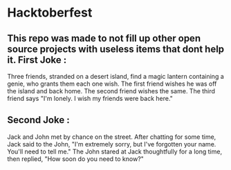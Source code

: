 # Hacktoberfest
This repo was made to not fill up other open source projects with useless items that dont help it.
First Joke : 
--------------------------------------------------------------------------------------------------------------------
Three friends, stranded on a desert island, find a magic lantern containing a genie, who grants them each one wish.
The first friend wishes he was off the island and back home. 
The second friend wishes the same. 
The third friend says "I'm lonely. I wish my friends were back here."

Second Joke :
--------------------------------------------------------------------------------------------------------------------
Jack and John met by chance on the street. 
After chatting for some time, Jack said to the John, "I'm extremely sorry, but I've forgotten your name. You'll need to tell me." 
The John stared at Jack thoughtfully for a long time, then replied, "How soon do you need to know?"
